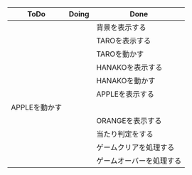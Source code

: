 | ToDo | Doing | Done |
| ---- | ---- | ---- |
|  |  |  背景を表示する |
|  |  | TAROを表示する |
|  |  | TAROを動かす |
|  |  | HANAKOを表示する |
|  |  | HANAKOを動かす |
|  |  | APPLEを表示する |
| APPLEを動かす |  |    |
|  |  | ORANGEを表示する |
|  |  | 当たり判定をする |
|  |  | ゲームクリアを処理する |
|  |  | ゲームオーバーを処理する |
